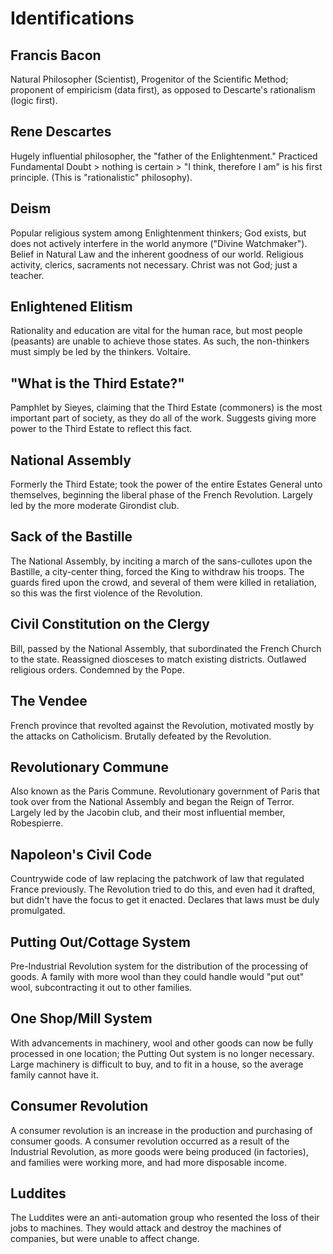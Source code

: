 # Identifications

## Francis Bacon
Natural Philosopher (Scientist),
Progenitor of the Scientific Method;
proponent of empiricism (data first), as
opposed to Descarte's rationalism (logic
first).

## Rene Descartes
Hugely influential philosopher, the
"father of the Enlightenment." Practiced
Fundamental Doubt > nothing is certain >
"I think, therefore I am" is his first
principle. (This is "rationalistic"
philosophy).

## Deism
Popular religious system among
Enlightenment thinkers; God exists, but
does not actively interfere in the world
anymore ("Divine Watchmaker"). Belief in
Natural Law and the inherent goodness of
our world. Religious activity, clerics,
sacraments not necessary. Christ was not
God; just a teacher.

## Enlightened Elitism
Rationality and education are vital for
the human race, but most people
(peasants) are unable to achieve those
states. As such, the non-thinkers must 
simply be led by the thinkers. Voltaire.

## "What is the Third Estate?"
Pamphlet by Sieyes, claiming that the
Third Estate (commoners) is the most
important part of society, as they do
all of the work. Suggests giving more
power to the Third Estate to reflect
this fact.

## National Assembly
Formerly the Third Estate; took the
power of the entire Estates General unto
themselves, beginning the liberal phase
of the French Revolution. Largely led by
the more moderate Girondist club.

## Sack of the Bastille
The National Assembly, by inciting a
march of the sans-cullotes upon the
Bastille, a city-center thing, forced
the King to withdraw his troops. The
guards fired upon the crowd, and several
of them were killed in retaliation, so
this was the first violence of the
Revolution.

## Civil Constitution on the Clergy
Bill, passed by the National Assembly,
that subordinated the French Church to
the state. Reassigned diosceses to match
existing districts. Outlawed religious
orders. Condemned by the Pope.

## The Vendee
French province that revolted against
the Revolution, motivated mostly by the
attacks on Catholicism. Brutally
defeated by the Revolution.

## Revolutionary Commune
Also known as the Paris Commune.
Revolutionary government of Paris that
took over from the National Assembly and
began the Reign of Terror. Largely led
by the Jacobin club, and their most
influential member, Robespierre.

## Napoleon's Civil Code
Countrywide code of law replacing the
patchwork of law that regulated France
previously. The Revolution tried to do
this, and even had it drafted, but
didn't have the focus to get it enacted.
Declares that laws must be duly
promulgated.

## Putting Out/Cottage System
Pre-Industrial Revolution system for the
distribution of the processing of goods.
A family with more wool than they could
handle would "put out" wool,
subcontracting it out to other families.

## One Shop/Mill System
With advancements in machinery, wool and
other goods can now be fully processed
in one location; the Putting Out system
is no longer necessary. Large machinery
is difficult to buy, and to fit in a
house, so the average family cannot have
it.

## Consumer Revolution
A consumer revolution is
an increase in the production and
purchasing of consumer goods. A consumer
revolution occurred as a result of the
Industrial Revolution, as more goods
were being produced (in factories), and
families were working more, and had more
disposable income.

## Luddites
The Luddites were an anti-automation
group who resented the loss of their
jobs to machines. They would attack and
destroy the machines of companies, but
were unable to affect change.
